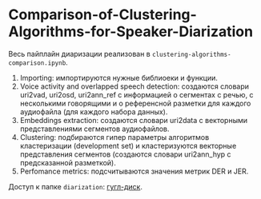 # Comparison-of-Clustering-Algorithms-for-Speaker-Diarization

Весь пайплайн диаризации реализован в `clustering-algorithms-comparison.ipynb`. 

1. Importing: импортируются нужные библиоеки и функции.
2. Voice activity and overlapped speech detection: создаются словари uri2vad, uri2osd, uri2ann_ref с информацией о сегментах с речью, с несколькими говорящими и о референсной разметки для каждого аудиофайла (для каждого набора данных).
3. Embeddings extraction: создаются словари uri2data с векторными представлениями сегментов аудиофайлов.
4. Clustering: подбираются гипер параметры алгоритмов кластеризации (development set) и кластеризуются векторные представления сегментов (создаются словари uri2ann_hyp с предсказанной разметкой).
5. Perfomance metrics: подсчитываются значения метрик DER и JER.

Доступ к папке `diarization`: [гугл-диск](https://drive.google.com/drive/folders/1XwTrRk3Xiwn1LMaR9-HpL57ryzr19vs8?usp=sharing).
